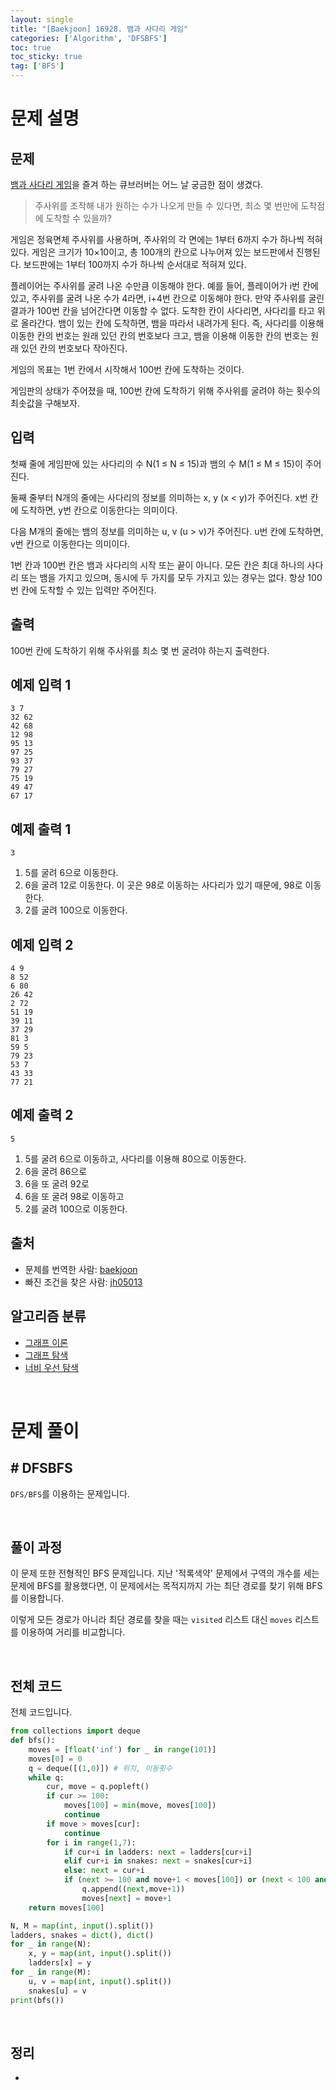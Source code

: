 ```yaml
---
layout: single
title: "[Baekjoon] 16928. 뱀과 사다리 게임"
categories: ['Algorithm', 'DFSBFS']
toc: true
toc_sticky: true
tag: ['BFS']
---
```


# 문제 설명

## 문제

[뱀과 사다리 게임](https://en.wikipedia.org/wiki/Snakes_and_Ladders)을 즐겨 하는 큐브러버는 어느 날 궁금한 점이 생겼다.

> 주사위를 조작해 내가 원하는 수가 나오게 만들 수 있다면, 최소 몇 번만에 도착점에 도착할 수 있을까?

게임은 정육면체 주사위를 사용하며, 주사위의 각 면에는 1부터 6까지 수가 하나씩 적혀있다. 게임은 크기가 10×10이고, 총 100개의 칸으로 나누어져 있는 보드판에서 진행된다. 보드판에는 1부터 100까지 수가 하나씩 순서대로 적혀져 있다.

플레이어는 주사위를 굴려 나온 수만큼 이동해야 한다. 예를 들어, 플레이어가 i번 칸에 있고, 주사위를 굴려 나온 수가 4라면, i+4번 칸으로 이동해야 한다. 만약 주사위를 굴린 결과가 100번 칸을 넘어간다면 이동할 수 없다. 도착한 칸이 사다리면, 사다리를 타고 위로 올라간다. 뱀이 있는 칸에 도착하면, 뱀을 따라서 내려가게 된다. 즉, 사다리를 이용해 이동한 칸의 번호는 원래 있던 칸의 번호보다 크고, 뱀을 이용해 이동한 칸의 번호는 원래 있던 칸의 번호보다 작아진다.

게임의 목표는 1번 칸에서 시작해서 100번 칸에 도착하는 것이다.

게임판의 상태가 주어졌을 때, 100번 칸에 도착하기 위해 주사위를 굴려야 하는 횟수의 최솟값을 구해보자.

## 입력

첫째 줄에 게임판에 있는 사다리의 수 N(1 ≤ N ≤ 15)과 뱀의 수 M(1 ≤ M ≤ 15)이 주어진다.

둘째 줄부터 N개의 줄에는 사다리의 정보를 의미하는 x, y (x < y)가 주어진다. x번 칸에 도착하면, y번 칸으로 이동한다는 의미이다.

다음 M개의 줄에는 뱀의 정보를 의미하는 u, v (u > v)가 주어진다. u번 칸에 도착하면, v번 칸으로 이동한다는 의미이다.

1번 칸과 100번 칸은 뱀과 사다리의 시작 또는 끝이 아니다. 모든 칸은 최대 하나의 사다리 또는 뱀을 가지고 있으며, 동시에 두 가지를 모두 가지고 있는 경우는 없다. 항상 100번 칸에 도착할 수 있는 입력만 주어진다.

## 출력

100번 칸에 도착하기 위해 주사위를 최소 몇 번 굴려야 하는지 출력한다.

## 예제 입력 1 

```
3 7
32 62
42 68
12 98
95 13
97 25
93 37
79 27
75 19
49 47
67 17
```

## 예제 출력 1 

```
3
```

1. 5를 굴려 6으로 이동한다.
2. 6을 굴려 12로 이동한다. 이 곳은 98로 이동하는 사다리가 있기 때문에, 98로 이동한다.
3. 2를 굴려 100으로 이동한다.

## 예제 입력 2 

```
4 9
8 52
6 80
26 42
2 72
51 19
39 11
37 29
81 3
59 5
79 23
53 7
43 33
77 21
```

## 예제 출력 2 

```
5
```

1. 5를 굴려 6으로 이동하고, 사다리를 이용해 80으로 이동한다. 
2. 6을 굴려 86으로
3. 6을 또 굴려 92로
4. 6을 또 굴려 98로 이동하고
5. 2를 굴려 100으로 이동한다.

## 출처

- 문제를 번역한 사람: [baekjoon](https://www.acmicpc.net/user/baekjoon)
- 빠진 조건을 찾은 사람: [jh05013](https://www.acmicpc.net/user/jh05013)

## 알고리즘 분류

- [그래프 이론](https://www.acmicpc.net/problem/tag/7)
- [그래프 탐색](https://www.acmicpc.net/problem/tag/11)
- [너비 우선 탐색](https://www.acmicpc.net/problem/tag/126)

<br>

# 문제 풀이

## \# DFSBFS

`DFS/BFS`를 이용하는 문제입니다. 

<br>

## 풀이 과정

이 문제 또한 전형적인 BFS 문제입니다. 지난 '적록색약' 문제에서 구역의 개수를 세는 문제에 BFS를 활용했다면, 이 문제에서는 목적지까지 가는 최단 경로를 찾기 위해 BFS를 이용합니다. 

이렇게 모든 경로가 아니라 최단 경로를 찾을 때는 `visited` 리스트 대신 `moves` 리스트를 이용하여 거리를 비교합니다. 

<br>

## 전체 코드

전체 코드입니다. 

```python
from collections import deque
def bfs():
    moves = [float('inf') for _ in range(101)]
    moves[0] = 0
    q = deque([(1,0)]) # 위치, 이동횟수
    while q:
        cur, move = q.popleft()
        if cur >= 100:
            moves[100] = min(move, moves[100])
            continue
        if move > moves[cur]:
            continue
        for i in range(1,7):
            if cur+i in ladders: next = ladders[cur+i]
            elif cur+i in snakes: next = snakes[cur+i]
            else: next = cur+i
            if (next >= 100 and move+1 < moves[100]) or (next < 100 and move+1 < moves[next]):
                q.append((next,move+1))
                moves[next] = move+1
    return moves[100]

N, M = map(int, input().split())
ladders, snakes = dict(), dict()
for _ in range(N):
    x, y = map(int, input().split())
    ladders[x] = y
for _ in range(M):
    u, v = map(int, input().split())
    snakes[u] = v
print(bfs())
```



<br>

## 정리

* 















